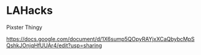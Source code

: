 # LAHacks
Pixster Thingy

https://docs.google.com/document/d/1X6sump5QOpyRAYjxXCaQbybcMpSQshkJOnjqHfUUAr4/edit?usp=sharing
